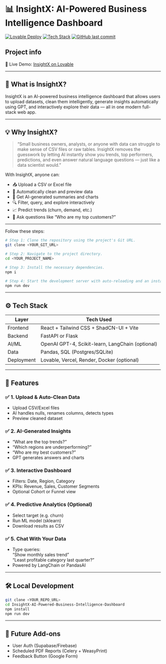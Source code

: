 # 📊 InsightX: AI-Powered Business Intelligence Dashboard

[![Lovable Deploy](https://img.shields.io/badge/Deployed%20on-Lovable-blueviolet)](https://lovable.dev/projects/72bc5529-ffa5-4203-b8b2-dc08be9f57d7)
[![Tech Stack](https://img.shields.io/badge/Stack-Full--Stack%20%7C%20AI%20%7C%20ML%20%7C%20BI-blue)](#)
[![GitHub last commit](https://img.shields.io/github/last-commit/Rishita-rm/InsightX-AI-Powered-Business-Intelligence-Dashboard)](#)

## Project info

🚀 Live Demo: [InsightX on Lovable](https://lovable.dev/projects/72bc5529-ffa5-4203-b8b2-dc08be9f57d7)

---

## 🧩 What is InsightX?

InsightX is an AI-powered business intelligence dashboard that allows users to upload datasets, clean them intelligently, generate insights automatically using GPT, and interactively explore their data — all in one modern full-stack web app.

---

## 💡 Why InsightX?

> “Small business owners, analysts, or anyone with data can struggle to make sense of CSV files or raw tables. InsightX removes the guesswork by letting AI instantly show you trends, top performers, predictions, and even answer natural language questions — just like a data scientist would.”

With InsightX, anyone can:
- 📤 Upload a CSV or Excel file
- 🧹 Automatically clean and preview data
- 🤖 Get AI-generated summaries and charts
- 🔍 Filter, query, and explore interactively
- 📈 Predict trends (churn, demand, etc.)
- 🧠 Ask questions like “Who are my top customers?”

---

Follow these steps:

```sh
# Step 1: Clone the repository using the project's Git URL.
git clone <YOUR_GIT_URL>

# Step 2: Navigate to the project directory.
cd <YOUR_PROJECT_NAME>

# Step 3: Install the necessary dependencies.
npm i

# Step 4: Start the development server with auto-reloading and an instant preview.
npm run dev
```
---

## ⚙️ Tech Stack

| Layer     | Tech Used                                       |
|-----------|-------------------------------------------------|
| Frontend  | React + Tailwind CSS + ShadCN-UI + Vite         |
| Backend   | FastAPI or Flask                                |
| AI/ML     | OpenAI GPT-4, Scikit-learn, LangChain (optional)|
| Data      | Pandas, SQL (Postgres/SQLite)                   |
| Deployment| Lovable, Vercel, Render, Docker (optional)      |

---

## 🚀 Features

### ✅ 1. Upload & Auto-Clean Data
- Upload CSV/Excel files
- AI handles nulls, renames columns, detects types
- Preview cleaned dataset

### ✅ 2. AI-Generated Insights
- “What are the top trends?”
- “Which regions are underperforming?”
- “Who are my best customers?”
- GPT generates answers and charts

### ✅ 3. Interactive Dashboard
- Filters: Date, Region, Category
- KPIs: Revenue, Sales, Customer Segments
- Optional Cohort or Funnel view

### ✅ 4. Predictive Analytics (Optional)
- Select target (e.g. churn)
- Run ML model (sklearn)
- Download results as CSV

### ✅ 5. Chat With Your Data
- Type queries:  
  “Show monthly sales trend”  
  “Least profitable category last quarter?”  
- Powered by LangChain or PandasAI

---

## 🛠️ Local Development

```bash
git clone <YOUR_REPO_URL>
cd InsightX-AI-Powered-Business-Intelligence-Dashboard
npm install
npm run dev
```
---

## 🧠 Future Add-ons
- User Auth (Supabase/Firebase)
- Scheduled PDF Reports (Celery + WeasyPrint)
- Feedback Button (Google Form)
